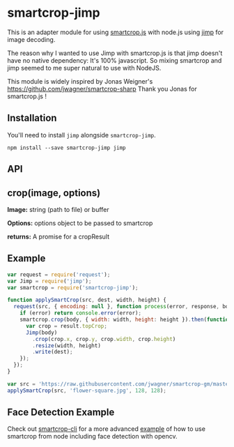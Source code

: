 # smartcrop-jimp

This is an adapter module for using [smartcrop.js](https://github.com/jwagner/smartcrop.js)
with node.js using [jimp](https://github.com/oliver-moran/jimp) for image decoding.

The reason why I wanted to use Jimp with smartcrop.js is that jimp doesn't have no native dependency: It's 100% javascript. So mixing smartcrop and jimp seemed to me super natural to use with NodeJS.

This module is widely inspired by Jonas Weigner's https://github.com/jwagner/smartcrop-sharp
Thank you Jonas for smartcrop.js !

## Installation

You'll need to install `jimp` alongside `smartcrop-jimp`.

```
npm install --save smartcrop-jimp jimp
```

## API

## crop(image, options)

**Image:** string (path to file) or buffer

**Options:** options object to be passed to smartcrop

**returns:** A promise for a cropResult

## Example

```javascript
var request = require('request');
var Jimp = require('jimp');
var smartcrop = require('smartcrop-jimp');

function applySmartCrop(src, dest, width, height) {
  request(src, { encoding: null }, function process(error, response, body) {
    if (error) return console.error(error);
    smartcrop.crop(body, { width: width, height: height }).then(function(result) {
      var crop = result.topCrop;
      Jimp(body)
        .crop(crop.x, crop.y, crop.width, crop.height)
        .resize(width, height)
        .write(dest);
    });
  });
}

var src = 'https://raw.githubusercontent.com/jwagner/smartcrop-gm/master/test/flower.jpg';
applySmartCrop(src, 'flower-square.jpg', 128, 128);
```

## Face Detection Example

Check out [smartcrop-cli](https://github.com/jwagner/smartcrop-cli/) for a more advanced [example](https://github.com/jwagner/smartcrop-cli/blob/master/smartcrop-cli.js#L100) of how to use smartcrop from node including face detection with opencv.
